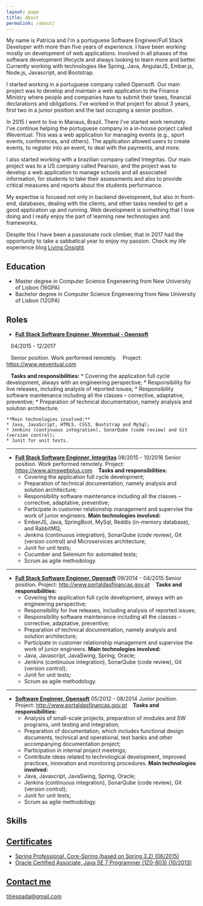 ```yaml
---
layout: page
title: About
permalink: /about/
---
```


My name is Patrícia and I'm a portuguese Software Engineer/Full Stack Developer with more than five years of experience. I have been working mostly on development of web applications. Involved in all phases of the software development lifecycle and always looking to learn more and better. Currently working with technologies like Spring, Java, AngularJS, Ember.js, Node.js, Javascript, and Bootstrap.

I started working in a portuguese company called Opensoft. Our main project was to develop and maintain a web application to the Finance Ministry where people and companies have to submit their taxes, financial declarations and obligations. I’ve worked in that project for about 3 years, first two in a junior position and the last occuping a senior position.

In 2015 I went to live in Manaus, Brazil. There I’ve started work remotely. I’ve continue helping the portuguese company in a in-house porject called Weventual. This was a web application for managing events (e.g., sport events, conferences, and others). The application allowed users to create events, to register into an event, to deal with the payments, and more.

I also started working with a brazilian company called Integritas. Our main project was to a US company called Pearson, and the project was to develop a web application to manage schools and all associated information, for students to take their assessments and also to provide critical measures and reports about the students performance. 

My expertise is focused not only in backend development, but also in front-end, databases, dealing with the clients, and other tasks needed to get a good application up and running. Web development is something that I love doing and I really enjoy the part of learning new technologies and frameworks.

Despite this I have been a passionate rock climber, that in 2017 had the opportunity to take a sabbatical year to enjoy my passion. Check my life experience blog [Living Onsight](https://www.livingonsight.com).


## Education

* Master degree in Computer Science Engeneering from New University of Lisbon (16GPA)
* Bachelor degree in Computer Science Engeneering from New University of Lisbon (12GPA)

## Roles

* [**Full Stack Software Enginner, Weventual - Opensoft**](#) 

    04/2015 - 12/2017
   
    Senior position. Work performed remotely.
    Project: https://www.weventual.com
   
    **Tasks and responsibilities:**
    * Covering the application full cycle development, always with an engineering perspective;
    * Responsibility for live releases, including analysis of reported issues;
    * Responsibility software maintenance including all the classes – corrective, adaptative, preventive;
    * Preparation of technical documentation, namely analysis and solution architecture.
    
    **Main technologies involved:**
    * Java, JavaScript, HTML5, CSS3, Bootstrap and MySql;
    * Jenkins (continuous integration), SonarQube (code review) and Git (version control);
    * Junit for unit tests.

***

* [**Full Stack Software Enginner, Integritas**](#) 
    08/2015 - 10/2016
    Senior position.
    Work performed remotely.
    Project: https://www.aimswebplus.com
    **Tasks and responsibilities:**
    * Covering the application full cycle development;
    * Preparation of technical documentation, namely analysis and solution architecture;
    * Responsibility software maintenance including all the classes – corrective, adaptative, preventive;
    * Participate in customer relationship management and supervise the work of junior engineers.
    **Main technologies involved:**
    * EmberJS, Java, SpringBoot, MySql, Reddis (in-memory database), and RabbitMQ;
    * Jenkins (continuous integration), SonarQube (code review), Git (version control) and Microservices architecture;
    * Junit for unit tests;
    * Cucumber and Selenium for automated tests;
    * Scrum as agile methodology.

***

* [**Full Stack Software Enginner, Opensoft**](#) 
    09/2014 - 04/2015
    Senior position.
    Project: http://www.portaldasfinancas.gov.pt
    **Tasks and responsibilities:**
    * Covering the application full cycle development, always with an engineering perspective;
    * Responsibility for live releases, including analysis of reported issues;
    * Responsibility software maintenance including all the classes – corrective, adaptative, preventive;
    * Preparation of technical documentation, namely analysis and solution architecture;
    * Participate in customer relationship management and supervise the work of junior engineers.
    **Main technologies involved:**
    * Java, Javascript, JavaSwing, Spring, Oracle;
    * Jenkins (continuous integration), SonarQube (code review), Git (version control);
    * Junit for unit tests;
    * Scrum as agile methodology.

***

* [**Software Enginner, Opensoft**](#) 
    05/2012 - 08/2014
    Junior position.
    Project: http://www.portaldasfinancas.gov.pt
    **Tasks and responsibilities:**
    * Analysis of small-scale projects, preparation of modules and SW programs, unit testing and integration;
    * Preparation of documentation, which includes functional design documents, technical and operational, test banks and other accompanying documentation project;
    * Participation in internal project meetings;
    * Contribute ideas related to technological development, improved practices, innovation and monitoring procedures.
    **Main technologies involved:**
    * Java, Javascript, JavaSwing, Spring, Oracle;
    * Jenkins (continuous integration), SonarQube (code review), Git (version control);
    * Junit for unit tests;
    * Scrum as agile methodology.

## Skills
    
<a frameborder="0" data-theme="light" data-stack-embed="true" data-layers="1,2,3,4" href="https://embed.stackshare.io/stacks/embed/db0b724d32c55c13abf864a809ae5b"/><script async src="https://cdn1.stackshare.io/javascripts/client-code.js" charset="utf-8"></script>
    
## Certificates

* Spring Professional, Core-Spring (based on Spring 3.2) (06/2015)
* Oracle Certified Associate, Java SE 7 Programmer (1Z0-803) (10/2013)

## Contact me

[titiespada@gmail.com](mailto:titiespada@gmail.com)
